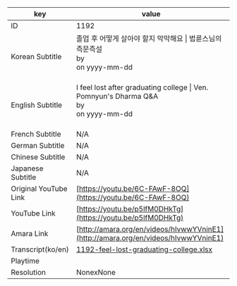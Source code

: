 |  key  |  value  |
|-------|---------|
| ID            | 1192 |
| Korean Subtitle | 졸업 후 어떻게 살아야 할지 막막해요 \| 법륜스님의 즉문즉설<br>by <br>on yyyy-mm-dd<br><br>|
| English Subtitle | I feel lost after graduating college  \| Ven. Pomnyun's Dharma Q&A<br>by <br>on yyyy-mm-dd<br><br>|
| French Subtitle | N/A |
| German Subtitle | N/A |
| Chinese Subtitle | N/A |
| Japanese Subtitle | N/A |
| Original YouTube Link  | [https://youtu.be/6C-FAwF-8OQ](https://youtu.be/6C-FAwF-8OQ) |
| YouTube Link  | [https://youtu.be/p5lfM0DHkTg](https://youtu.be/p5lfM0DHkTg) |
| Amara Link    | [http://amara.org/en/videos/hIvwwYVninE1](http://amara.org/en/videos/hIvwwYVninE1) |
| Transcript(ko/en) | [1192-feel-lost-graduating-college.xlsx](https://github.com/jungtosociety/dharma-qna/raw/master/sub/1192/1192-feel-lost-graduating-college.xlsx) |
| Playtime |  |
| Resolution | NonexNone|
